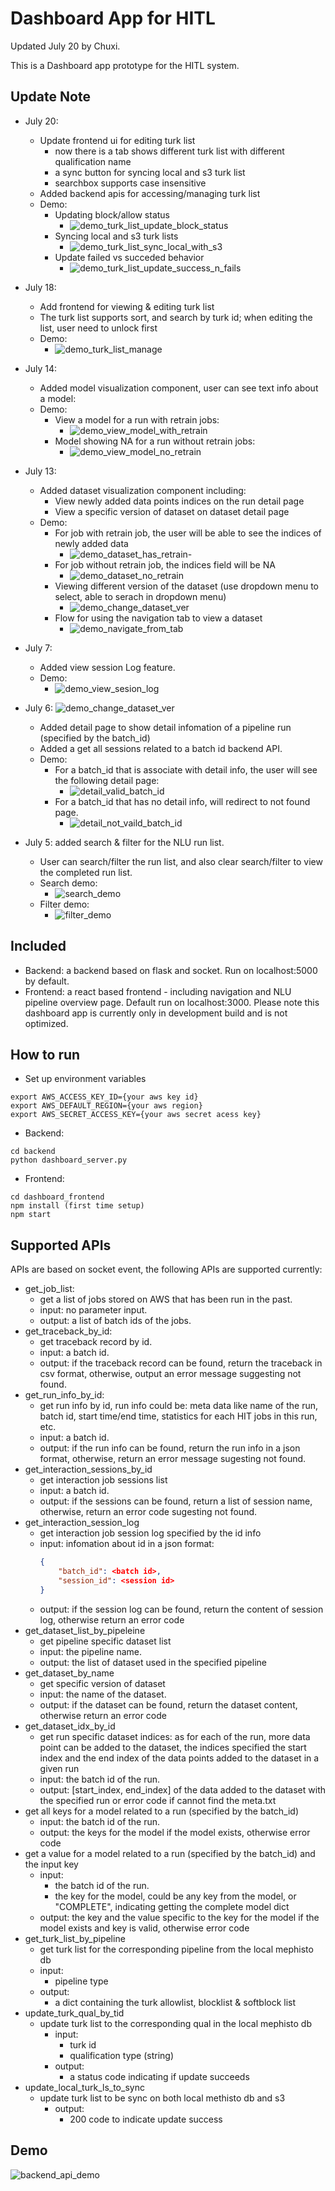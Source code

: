 # Dashboard App for HITL
Updated July 20 by Chuxi.

This is a Dashboard app prototype for the HITL system.

## Update Note
- July 20:
    - Update frontend ui for editing turk list
        - now there is a tab shows different turk list with different qualification name
        - a sync button for syncing local and s3 turk list
        - searchbox supports case insensitive
    - Added backend apis for accessing/managing turk list
    - Demo:
        - Updating block/allow status
            - ![demo_turk_list_update_block_status](https://user-images.githubusercontent.com/51009396/180107199-5cab0c0f-9617-4e90-afad-b091d468af23.gif)
        - Syncing local and s3 turk lists
            - ![demo_turk_list_sync_local_with_s3](https://user-images.githubusercontent.com/51009396/180107176-71d19c7e-304e-431a-b926-de69cbbe569d.gif)
        - Update failed vs succeded behavior 
            -  ![demo_turk_list_update_success_n_fails](https://user-images.githubusercontent.com/51009396/180107211-1dff8ee1-81ef-4e53-bd56-f095f7a4ef39.gif)

- July 18:
    - Add frontend for viewing & editing turk list
    - The turk list supports sort, and search by turk id; when editing the list, user need to unlock first
    - Demo:
        - ![demo_turk_list_manage](https://user-images.githubusercontent.com/51009396/179618044-f253777b-1486-410a-ba04-29d187c62f1a.gif)
- July 14:
    - Added model visualization component, user can see text info about a model:
    - Demo:
        - View a model for a run with retrain jobs:
            - ![demo_view_model_with_retrain](https://user-images.githubusercontent.com/51009396/179124247-e1521123-aeaa-4ea9-a47a-d05323a37d3a.gif)
        - Model showing NA for a run without retrain jobs:
            - ![demo_view_model_no_retrain](https://user-images.githubusercontent.com/51009396/179124182-9840f1ff-ccbe-4709-9452-025fb5be5c8a.gif) 
- July 13:
    - Added dataset visualization component including:
        - View newly added data points indices on the run detail page
        - View a specific version of dataset on dataset detail page
    - Demo:
        - For job with retrain job, the user will be able to see the indices of newly added data
            - ![demo_dataset_has_retrain](https://user-images.githubusercontent.com/51009396/178807612-89f8d3cb-3555-45be-9bc1-20349129eb11.gif)- 
        - For job without retrain job, the indices field will be NA
            - ![demo_dataset_no_retrain](https://user-images.githubusercontent.com/51009396/178807684-4bc5544e-c8a8-4322-a46c-ed5cdc3345ac.gif)
        - Viewing different version of the dataset (use dropdown menu to select, able to serach in dropdown menu)
            -  ![demo_change_dataset_ver](https://user-images.githubusercontent.com/51009396/178807722-62baf30a-9c0f-4935-8061-098a5f90ab4f.gif)
        - Flow for using the navigation tab to view a dataset
            - ![demo_navigate_from_tab](https://user-images.githubusercontent.com/51009396/178807807-68425eaa-418a-4128-bc9c-076d8aef3fd5.gif)
- July 7:
    - Added view session Log feature.
    - Demo:
        - ![demo_view_sesion_log](https://user-images.githubusercontent.com/51009396/178044751-8d099829-cc2f-4353-8bfd-e81e9a23b63e.gif)
- July 6: ![demo_change_dataset_ver](https://user-images.githubusercontent.com/51009396/178807740-b90ada63-573d-47ba-845e-8ab84033d184.gif)
    - Added detail page to show detail infomation of a pipeline run (specified by the batch_id)
    - Added a get all sessions related to a batch id backend API. 
    - Demo:
        - For a batch_id that is associate with detail info, the user will see the following detail page:
            - ![detail_valid_batch_id](https://user-images.githubusercontent.com/51009396/177655919-693870cc-595c-416e-ac25-651e3cccbeca.gif)
        - For a batch_id that has no detail info, will redirect to not found page.
            - ![detail_not_vaild_batch_id](https://user-images.githubusercontent.com/51009396/177655956-c398f669-90af-4a13-bdff-736057ca68cb.gif)
- July 5: added search & filter for the NLU run list. 
    - User can search/filter the run list, and also clear search/filter to view the completed run list. 
    - Search demo:
        - ![search_demo](https://user-images.githubusercontent.com/51009396/177654353-cf34635d-9571-4666-83c3-b9b33afde9a8.gif)
    - Filter demo:
        - ![filter_demo](https://user-images.githubusercontent.com/51009396/177654387-a660f9ae-c519-4e21-8c4c-07af9aa6cf76.gif)

## Included 
- Backend: a backend based on flask and socket. Run on localhost:5000 by default.
- Frontend: a react based frontend - including navigation and NLU pipeline overview page. Default run on localhost:3000.
Please note this dashboard app is currently only in development build and is not optimized.

## How to run
- Set up environment variables
```
export AWS_ACCESS_KEY_ID={your aws key id}
export AWS_DEFAULT_REGION={your aws region}
export AWS_SECRET_ACCESS_KEY={your aws secret acess key}
```

- Backend:
```
cd backend
python dashboard_server.py
```

- Frontend:
```
cd dashboard_frontend
npm install (first time setup)
npm start
```

## Supported APIs
APIs are based on socket event, the following APIs are supported currently: 
- get_job_list:
    - get a list of jobs stored on AWS that has been run in the past. 
    - input: no parameter input.
    - output: a list of batch ids of the jobs.
- get_traceback_by_id:
    - get traceback record by id.
    - input: a batch id.
    - output: if the traceback record can be found, return the traceback in csv format, otherwise, output an error message suggesting not found.
- get_run_info_by_id:
    - get run info by id, run info could be:
        meta data like name of the run, batch id, start time/end time, statistics for each HIT jobs in this run, etc. 
    - input: a batch id.
    - output: if the run info can be found, return the run info in a json format, otherwise, return an error message sugesting not found.
- get_interaction_sessions_by_id
    - get interaction job sessions list
    - input: a batch id.
    - output: if the sessions can be found, return a list of session name, otherwise, return an error code sugesting not found.
- get_interaction_session_log
    - get interaction job session log specified by the id info
    - input: infomation about id in a json format:
        ```json
        {   
            "batch_id": <batch id>,
            "session_id": <session id>
        }
        ```
    - output: if the session log can be found, return the content of session log, otherwise return an error code
- get_dataset_list_by_pipeleine
    - get pipeline specific dataset list
    - input: the pipeline name.
    - output: the list of dataset used in the specified pipeline
- get_dataset_by_name
    - get specific version of dataset
    - input: the name of the dataset.
    - output: if the dataset can be found, return the dataset content, otherwise return an error code
- get_dataset_idx_by_id
    - get run specific dataset indices: as for each of the run, more data point can be added to the dataset, the indices specified the start index and the end index of the data points added to the dataset in a given run
    - input: the batch id of the run.
    - output: [start_index, end_index] of the data added to the dataset with the specified run or error code if cannot find the meta.txt
- get all keys for a model related to a run (specified by the batch_id)
    - input: the batch id of the run.
    - output: the keys for the model if the model exists, otherwise error code
 - get a value for a model related to a run (specified by the batch_id) and the input key
    - input:
        - the batch id of the run.
        - the key for the model, could be any key from the model, or "COMPLETE", indicating getting the complete model dict
    - output: the key and the value specific to the key for the model if the model exists and key is valid, otherwise error code
-  get_turk_list_by_pipeline
    - get turk list for the corresponding pipeline from the local mephisto db
    - input:
        - pipeline type
    - output:
        - a dict containing the turk allowlist, blocklist & softblock list
- update_turk_qual_by_tid
    - update turk list to the corresponding qual in the local mephisto db
        - input:
            - turk id
            - qualification type (string)
        - output:
            - a status code indicating if update succeeds
- update_local_turk_ls_to_sync
    -  update turk list to be sync on both local methisto db and s3
        - output:
            - 200 code to indicate update success
        
## Demo
![backend_api_demo](https://user-images.githubusercontent.com/51009396/175696481-532cec55-5b2e-4bae-bceb-9e7d3f2aa7b7.gif)
